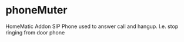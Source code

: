 # phoneMuter
HomeMatic Addon SIP Phone used to answer call and hangup. I.e. stop ringing from door phone

